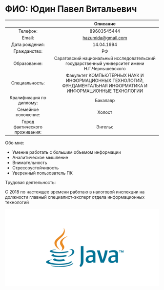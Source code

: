 # ФИО: Юдин Павел Витальевич

| | Описание |
|:---------:|:---------:|
| Телефон: | 89603545444 |
| Email: | hazumida@gmail.com |
| Дата рождения: | 14.04.1994 |
| Гражданство: | РФ |
| Образование: | Саратовский национальный исследовательский государственный университет имени Н.Г.Чернышевского |
| Специальность: | Факультет КОМПЬЮТЕРНЫХ НАУК И ИНФОРМАЦИОННЫХ ТЕХНОЛОГИЙ, ФУНДАМЕНТАЛЬНАЯ ИНФОРМАТИКА И ИНФОРМАЦИОННЫЕ ТЕХНОЛОГИИ |
| Квалификация по диплому: | Бакалавр |
| Семейное положение: | Холост |
| Город фактического проживания: | Энгельс |

Обо мне:

* Умение работать с большим объемом информации
* Аналитическое мышление
* Внимательность
* Стрессоустойчивость
* Уверенный пользователь ПК

Трудовая деятельность:

С 2018 по настоящее времени работаю в налоговой инспекции на должности
главный специалист-эксперт отдела информационных технологий


![](img/Java.png)